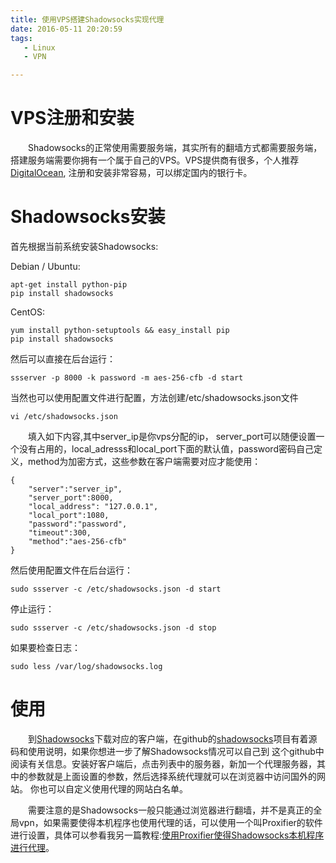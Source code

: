 ```yaml
---
title: 使用VPS搭建Shadowsocks实现代理
date: 2016-05-11 20:20:59
tags:
   - Linux
   - VPN

---
```


# VPS注册和安装
　　Shadowsocks的正常使用需要服务端，其实所有的翻墙方式都需要服务端，搭建服务端需要你拥有一个属于自己的VPS。VPS提供商有很多，个人推荐[DigitalOcean](https://m.do.co/c/7049364a99a2), 注册和安装非常容易，可以绑定国内的银行卡。

# Shadowsocks安装

首先根据当前系统安装Shadowsocks:

Debian / Ubuntu:

```
apt-get install python-pip
pip install shadowsocks
```

<!--more-->

CentOS:
```
yum install python-setuptools && easy_install pip
pip install shadowsocks
```

然后可以直接在后台运行：
```
ssserver -p 8000 -k password -m aes-256-cfb -d start
```

当然也可以使用配置文件进行配置，方法创建/etc/shadowsocks.json文件
```
vi /etc/shadowsocks.json
```
　　填入如下内容,其中server_ip是你vps分配的ip， server_port可以随便设置一个没有占用的，local_adresss和local_port下面的默认值，password密码自己定义，method为加密方式，这些参数在客户端需要对应才能使用：
```
{
    "server":"server_ip",
    "server_port":8000,
    "local_address": "127.0.0.1",
    "local_port":1080,
    "password":"password",
    "timeout":300,
    "method":"aes-256-cfb"
}
```
然后使用配置文件在后台运行：
```
sudo ssserver -c /etc/shadowsocks.json -d start
```

停止运行：
```
sudo ssserver -c /etc/shadowsocks.json -d stop
```

如果要检查日志：
```
sudo less /var/log/shadowsocks.log
```

# 使用　　
　　到[Shadowsocks](https://shadowsocks.org/en/download/clients.html)下载对应的客户端，在github的[shadowsocks](https://shadowsocks.org/en/download/clients.html)项目有着源码和使用说明，如果你想进一步了解Shadowsocks情况可以自己到
这个github中阅读有关信息。安装好客户端后，点击列表中的服务器，新加一个代理服务器，其中的参数就是上面设置的参数，然后选择系统代理就可以在浏览器中访问国外的网站。
你也可以自定义使用代理的网站白名单。

　　需要注意的是Shadowsocks一般只能通过浏览器进行翻墙，并不是真正的全局vpn，如果需要使得本机程序也使用代理的话，可以使用一个叫Proxifier的软件进行设置，具体可以参看我另一篇教程:[使用Proxifier使得Shadowsocks本机程序进行代理]()。

